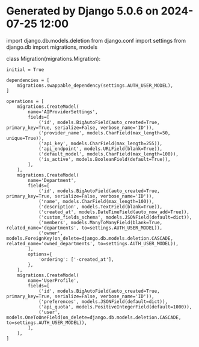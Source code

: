 # Generated by Django 5.0.6 on 2024-07-25 12:00

import django.db.models.deletion
from django.conf import settings
from django.db import migrations, models


class Migration(migrations.Migration):

    initial = True

    dependencies = [
        migrations.swappable_dependency(settings.AUTH_USER_MODEL),
    ]

    operations = [
        migrations.CreateModel(
            name='AIProviderSettings',
            fields=[
                ('id', models.BigAutoField(auto_created=True, primary_key=True, serialize=False, verbose_name='ID')),
                ('provider_name', models.CharField(max_length=50, unique=True)),
                ('api_key', models.CharField(max_length=255)),
                ('api_endpoint', models.URLField(blank=True)),
                ('default_model', models.CharField(max_length=100)),
                ('is_active', models.BooleanField(default=True)),
            ],
        ),
        migrations.CreateModel(
            name='Department',
            fields=[
                ('id', models.BigAutoField(auto_created=True, primary_key=True, serialize=False, verbose_name='ID')),
                ('name', models.CharField(max_length=100)),
                ('description', models.TextField(blank=True)),
                ('created_at', models.DateTimeField(auto_now_add=True)),
                ('custom_fields_schema', models.JSONField(default=dict)),
                ('members', models.ManyToManyField(blank=True, related_name='departments', to=settings.AUTH_USER_MODEL)),
                ('owner', models.ForeignKey(on_delete=django.db.models.deletion.CASCADE, related_name='owned_departments', to=settings.AUTH_USER_MODEL)),
            ],
            options={
                'ordering': ['-created_at'],
            },
        ),
        migrations.CreateModel(
            name='UserProfile',
            fields=[
                ('id', models.BigAutoField(auto_created=True, primary_key=True, serialize=False, verbose_name='ID')),
                ('preferences', models.JSONField(default=dict)),
                ('api_quota', models.PositiveIntegerField(default=1000)),
                ('user', models.OneToOneField(on_delete=django.db.models.deletion.CASCADE, to=settings.AUTH_USER_MODEL)),
            ],
        ),
    ]
